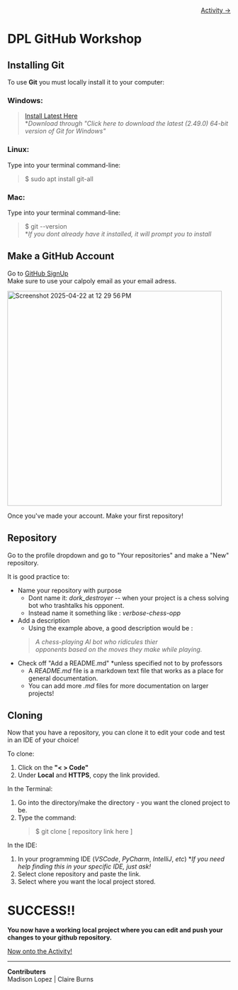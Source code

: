<p align="right"><a href="ACTIVITY.md">Activity -> </a></p>


# DPL GitHub Workshop  


## Installing Git  

To use **Git** you must locally install it to your computer:  

### Windows:  
> [Install Latest Here](https://git-scm.com/downloads/win)  
> \**Download through "Click here to download the latest (2.49.0) 64-bit version of Git for Windows"*  

### Linux:  
Type into your terminal command-line:
> $ sudo apt install git-all

### Mac:  
Type into your terminal command-line:
> $ git --version  
> \**If you dont already have it installed, it will prompt you to install*

## Make a GitHub Account  

Go to [GitHub SignUp](https://github.com/signup?ref_cta=Sign+up&ref_loc=header+logged+out&ref_page=%2F&source=header-home)  
Make sure to use your calpoly email as your email adress.  

<img width="484" alt="Screenshot 2025-04-22 at 12 29 56 PM" src="https://github.com/user-attachments/assets/9a1eaa1b-9ab3-4597-ae54-8ab550fc1e90" />

Once you've made your account. Make your first repository!

## Repository  

Go to the profile dropdown and go to "Your repositories" and make a "New" repository.

It is good practice to:
- Name your repository with purpose
    - Dont name it: *dork_destroyer* -- when your project is a chess solving bot who trashtalks his opponent.
    - Instead name it something like : *verbose-chess-opp*
- Add a description
    - Using the example above, a good description would be :
    > *A chess-playing AI bot who ridicules thier*  
    > *opponents based on the moves they make while playing.*
- Check off "Add a README.md" \*unless specified not to by professors  
    - A *README.md* file is a markdown text file that works as a place for general documentation.
    - You can add more *.md* files for more documentation on larger projects!
 
## Cloning
Now that you have a repository, you can clone it to edit your code and test in an IDE of your choice!

To clone:
1. Click on the **"< > Code"**  
2. Under **Local** and **HTTPS**, copy the link provided.

In the Terminal:
1. Go into the directory/make the directory - you want the cloned project to be.
2. Type the command:
    > $ git clone [ repository link here ]

In the IDE:
1. In your programming IDE (*VSCode*, *PyCharm*, *IntelliJ*, *etc*) \**If you need help finding this in your specific IDE, just ask!*
2. Select clone repository and paste the link.
3. Select where you want the local project stored.  
  
# SUCCESS!!

**You now have a working local project where you can edit and push your changes to your github repository.**  

[Now onto the Activity!](ACTIVITY.md)  

---

**Contributers**  
Madison Lopez | Claire Burns







